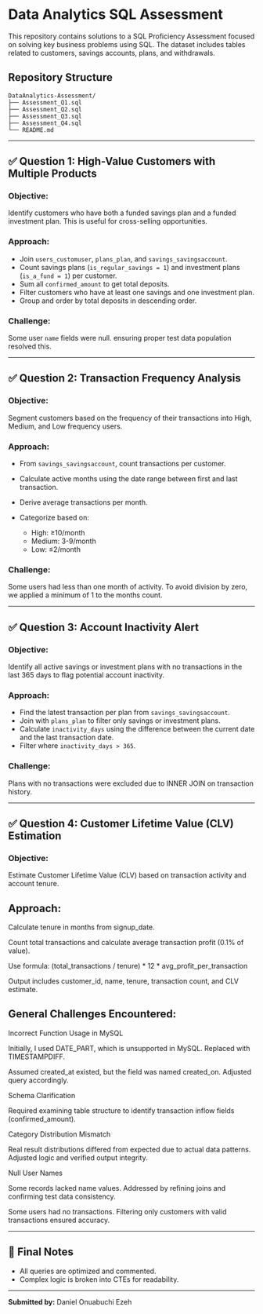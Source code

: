 # Data Analytics SQL Assessment

This repository contains solutions to a SQL Proficiency Assessment focused on solving key business problems using SQL. The dataset includes tables related to customers, savings accounts, plans, and withdrawals.

## Repository Structure

```
DataAnalytics-Assessment/
├── Assessment_Q1.sql
├── Assessment_Q2.sql
├── Assessment_Q3.sql
├── Assessment_Q4.sql
└── README.md
```

---

## ✅ Question 1: High-Value Customers with Multiple Products

### Objective:

Identify customers who have both a funded savings plan and a funded investment plan. This is useful for cross-selling opportunities.

### Approach:

* Join `users_customuser`, `plans_plan`, and `savings_savingsaccount`.
* Count savings plans (`is_regular_savings = 1`) and investment plans (`is_a_fund = 1`) per customer.
* Sum all `confirmed_amount` to get total deposits.
* Filter customers who have at least one savings and one investment plan.
* Group and order by total deposits in descending order.

### Challenge:

Some user `name` fields were null.  ensuring proper test data population resolved this.

---

## ✅ Question 2: Transaction Frequency Analysis

### Objective:

Segment customers based on the frequency of their transactions into High, Medium, and Low frequency users.

### Approach:

* From `savings_savingsaccount`, count transactions per customer.
* Calculate active months using the date range between first and last transaction.
* Derive average transactions per month.
* Categorize based on:

  * High: ≥10/month
  * Medium: 3-9/month
  * Low: ≤2/month

### Challenge:

Some users had less than one month of activity. To avoid division by zero, we applied a minimum of 1 to the months count.

---

## ✅ Question 3: Account Inactivity Alert

### Objective:

Identify all active savings or investment plans with no transactions in the last 365 days to flag potential account inactivity.

### Approach:

* Find the latest transaction per plan from `savings_savingsaccount`.
* Join with `plans_plan` to filter only savings or investment plans.
* Calculate `inactivity_days` using the difference between the current date and the last transaction date.
* Filter where `inactivity_days > 365`.

### Challenge:

Plans with no transactions were excluded due to INNER JOIN on transaction history.

---

## ✅ Question 4: Customer Lifetime Value (CLV) Estimation

### Objective:

Estimate Customer Lifetime Value (CLV) based on transaction activity and account tenure.

## Approach:

Calculate tenure in months from signup_date.

Count total transactions and calculate average transaction profit (0.1% of value).

Use formula: (total_transactions / tenure) * 12 * avg_profit_per_transaction

Output includes customer_id, name, tenure, transaction count, and CLV estimate.

## General Challenges Encountered:

Incorrect Function Usage in MySQL

Initially, I used DATE_PART, which is unsupported in MySQL. Replaced with TIMESTAMPDIFF.


Assumed created_at existed, but the field was named created_on. Adjusted query accordingly.

Schema Clarification

Required examining table structure to identify transaction inflow fields (confirmed_amount).

Category Distribution Mismatch

Real result distributions differed from expected due to actual data patterns. Adjusted logic and verified output integrity.

Null User Names

Some records lacked name values. Addressed by refining joins and confirming test data consistency.

Some users had no transactions. Filtering only customers with valid transactions ensured accuracy.

---

## 🏁 Final Notes

* All queries are optimized and commented.
* Complex logic is broken into CTEs for readability.


---

**Submitted by:** Daniel Onuabuchi Ezeh

